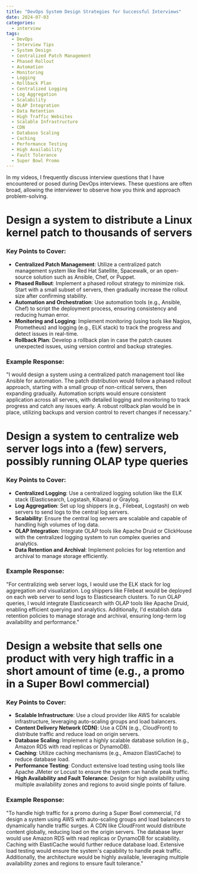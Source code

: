 ```yaml
---
title: "DevOps System Design Strategies for Successful Interviews"
date: 2024-07-03
categories:
  - interview
tags:
  - DevOps
  - Interview Tips
  - System Design
  - Centralized Patch Management
  - Phased Rollout
  - Automation
  - Monitoring
  - Logging
  - Rollback Plan
  - Centralized Logging
  - Log Aggregation
  - Scalability
  - OLAP Integration
  - Data Retention
  - High Traffic Websites
  - Scalable Infrastructure
  - CDN
  - Database Scaling
  - Caching
  - Performance Testing
  - High Availability
  - Fault Tolerance
  - Super Bowl Promo
---
```


In my videos, I frequently discuss interview questions that I have encountered or posed during DevOps interviews. These questions are often broad, allowing the interviewer to observe how you think and approach problem-solving.

# Design a system to distribute a Linux kernel patch to thousands of servers

### Key Points to Cover:

- **Centralized Patch Management**: Utilize a centralized patch management system like Red Hat Satellite, Spacewalk, or an open-source solution such as Ansible, Chef, or Puppet.
- **Phased Rollout**: Implement a phased rollout strategy to minimize risk. Start with a small subset of servers, then gradually increase the rollout size after confirming stability.
- **Automation and Orchestration**: Use automation tools (e.g., Ansible, Chef) to script the deployment process, ensuring consistency and reducing human error.
- **Monitoring and Logging**: Implement monitoring (using tools like Nagios, Prometheus) and logging (e.g., ELK stack) to track the progress and detect issues in real-time.
- **Rollback Plan**: Develop a rollback plan in case the patch causes unexpected issues, using version control and backup strategies.

### Example Response:

"I would design a system using a centralized patch management tool like Ansible for automation. The patch distribution would follow a phased rollout approach, starting with a small group of non-critical servers, then expanding gradually. Automation scripts would ensure consistent application across all servers, with detailed logging and monitoring to track progress and catch any issues early. A robust rollback plan would be in place, utilizing backups and version control to revert changes if necessary."

# Design a system to centralize web server logs into a (few) servers, possibly running OLAP type queries

### Key Points to Cover:

- **Centralized Logging**: Use a centralized logging solution like the ELK stack (Elasticsearch, Logstash, Kibana) or Graylog.
- **Log Aggregation**: Set up log shippers (e.g., Filebeat, Logstash) on web servers to send logs to the central log servers.
- **Scalability**: Ensure the central log servers are scalable and capable of handling high volumes of log data.
- **OLAP Integration**: Integrate OLAP tools like Apache Druid or ClickHouse with the centralized logging system to run complex queries and analytics.
- **Data Retention and Archival**: Implement policies for log retention and archival to manage storage efficiently.

### Example Response:

"For centralizing web server logs, I would use the ELK stack for log aggregation and visualization. Log shippers like Filebeat would be deployed on each web server to send logs to Elasticsearch clusters. To run OLAP queries, I would integrate Elasticsearch with OLAP tools like Apache Druid, enabling efficient querying and analytics. Additionally, I'd establish data retention policies to manage storage and archival, ensuring long-term log availability and performance."

# Design a website that sells one product with very high traffic in a short amount of time (e.g., a promo in a Super Bowl commercial)

### Key Points to Cover:

- **Scalable Infrastructure**: Use a cloud provider like AWS for scalable infrastructure, leveraging auto-scaling groups and load balancers.
- **Content Delivery Network (CDN)**: Use a CDN (e.g., CloudFront) to distribute traffic and reduce load on origin servers.
- **Database Scaling**: Implement a highly scalable database solution (e.g., Amazon RDS with read replicas or DynamoDB).
- **Caching**: Utilize caching mechanisms (e.g., Amazon ElastiCache) to reduce database load.
- **Performance Testing**: Conduct extensive load testing using tools like Apache JMeter or Locust to ensure the system can handle peak traffic.
- **High Availability and Fault Tolerance**: Design for high availability using multiple availability zones and regions to avoid single points of failure.

### Example Response:

"To handle high traffic for a promo during a Super Bowl commercial, I'd design a system using AWS with auto-scaling groups and load balancers to dynamically handle traffic surges. A CDN like CloudFront would distribute content globally, reducing load on the origin servers. The database layer would use Amazon RDS with read replicas or DynamoDB for scalability. Caching with ElastiCache would further reduce database load. Extensive load testing would ensure the system's capability to handle peak traffic. Additionally, the architecture would be highly available, leveraging multiple availability zones and regions to ensure fault tolerance."

